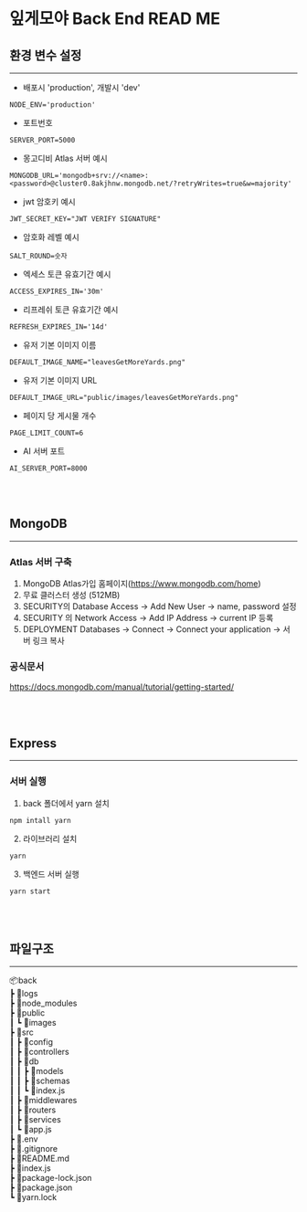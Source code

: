 # 잎게모야 Back End READ ME

## 환경 변수 설정

---

- 배포시 'production', 개발시 'dev'

```
NODE_ENV='production'
```

- 포트번호

```
SERVER_PORT=5000
```

- 몽고디비 Atlas 서버 예시

```
MONGODB_URL='mongodb+srv://<name>:<password>@cluster0.8akjhnw.mongodb.net/?retryWrites=true&w=majority'
```

- jwt 암호키 예시

```
JWT_SECRET_KEY="JWT VERIFY SIGNATURE"
```

- 암호화 레벨 예시

```
SALT_ROUND=숫자
```

- 엑세스 토큰 유효기간 예시

```
ACCESS_EXPIRES_IN='30m'
```

- 리프레쉬 토큰 유효기간 예시

```
REFRESH_EXPIRES_IN='14d'
```

- 유저 기본 이미지 이름

```
DEFAULT_IMAGE_NAME="leavesGetMoreYards.png"
```

- 유저 기본 이미지 URL

```
DEFAULT_IMAGE_URL="public/images/leavesGetMoreYards.png"
```

- 페이지 당 게시물 개수

```
PAGE_LIMIT_COUNT=6
```

- AI 서버 포트

```
AI_SERVER_PORT=8000
```

<br><br>

## MongoDB

---

### Atlas 서버 구축

1. MongoDB Atlas가입
   홈페이지(https://www.mongodb.com/home)
2. 무료 클러스터 생성 (512MB)
3. SECURITY의 Database Access -> Add New User -> name, password 설정
4. SECURITY 의 Network Access -> Add IP Address -> current IP 등록
5. DEPLOYMENT Databases -> Connect -> Connect your application -> 서버 링크 복사

### 공식문서

https://docs.mongodb.com/manual/tutorial/getting-started/

<br><br>

## Express

---

### 서버 실행

1. back 폴더에서 yarn 설치

```
npm intall yarn
```

2. 라이브러리 설치

```
yarn
```

3. 백엔드 서버 실행

```
yarn start
```

<br><br>

## 파일구조

---

📦back  
┣ 📂logs  
┣ 📂node_modules  
┣ 📂public  
┃ ┗ 📂images  
┣ 📂src  
┃ ┣ 📂config  
┃ ┣ 📂controllers  
┃ ┣ 📂db  
┃ ┃ ┣ 📂models  
┃ ┃ ┣ 📂schemas  
┃ ┃ ┗ 📜index.js  
┃ ┣ 📂middlewares  
┃ ┣ 📂routers  
┃ ┣ 📂services  
┃ ┗ 📜app.js  
┣ 📜.env  
┣ 📜.gitignore  
┣ 📜README.md  
┣ 📜index.js  
┣ 📜package-lock.json  
┣ 📜package.json  
┗ 📜yarn.lock

<br><br>
